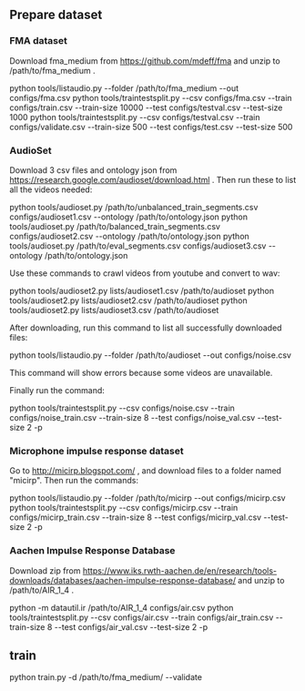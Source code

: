 ## Prepare dataset

### FMA dataset

Download fma_medium from https://github.com/mdeff/fma and unzip to
/path/to/fma_medium .

python tools/listaudio.py --folder /path/to/fma_medium --out configs/fma.csv
python tools/traintestsplit.py --csv configs/fma.csv --train configs/train.csv --train-size 10000 --test configs/testval.csv --test-size 1000
python tools/traintestsplit.py --csv configs/testval.csv --train configs/validate.csv --train-size 500 --test configs/test.csv --test-size 500

### AudioSet

Download 3 csv files and ontology json from https://research.google.com/audioset/download.html .
Then run these to list all the videos needed:

python tools/audioset.py /path/to/unbalanced_train_segments.csv configs/audioset1.csv --ontology /path/to/ontology.json
python tools/audioset.py /path/to/balanced_train_segments.csv configs/audioset2.csv --ontology /path/to/ontology.json
python tools/audioset.py /path/to/eval_segments.csv configs/audioset3.csv --ontology /path/to/ontology.json

Use these commands to crawl videos from youtube and convert to wav:

python tools/audioset2.py lists/audioset1.csv /path/to/audioset
python tools/audioset2.py lists/audioset2.csv /path/to/audioset
python tools/audioset2.py lists/audioset3.csv /path/to/audioset

After downloading, run this command to list all successfully downloaded files:

python tools/listaudio.py --folder /path/to/audioset --out configs/noise.csv

This command will show errors because some videos are unavailable.

Finally run the command:

python tools/traintestsplit.py --csv configs/noise.csv --train configs/noise_train.csv --train-size 8 --test configs/noise_val.csv --test-size 2 -p

### Microphone impulse response dataset

Go to http://micirp.blogspot.com/ , and download files to a folder named
"micirp". Then run the commands:

python tools/listaudio.py --folder /path/to/micirp --out configs/micirp.csv
python tools/traintestsplit.py --csv configs/micirp.csv --train configs/micirp_train.csv --train-size 8 --test configs/micirp_val.csv --test-size 2 -p

### Aachen Impulse Response Database

Download zip from https://www.iks.rwth-aachen.de/en/research/tools-downloads/databases/aachen-impulse-response-database/
and unzip to /path/to/AIR_1_4 .

python -m datautil.ir /path/to/AIR_1_4 configs/air.csv
python tools/traintestsplit.py --csv configs/air.csv --train configs/air_train.csv --train-size 8 --test configs/air_val.csv --test-size 2 -p

## train

python train.py -d /path/to/fma_medium/ --validate
